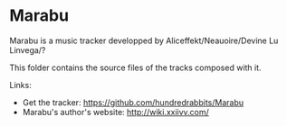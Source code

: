 # Marabu

Marabu is a music tracker developped by Aliceffekt/Neauoire/Devine Lu Linvega/?

This folder contains the source files of the tracks composed with it.

Links:
- Get the tracker: https://github.com/hundredrabbits/Marabu
- Marabu's author's website: http://wiki.xxiivv.com/
